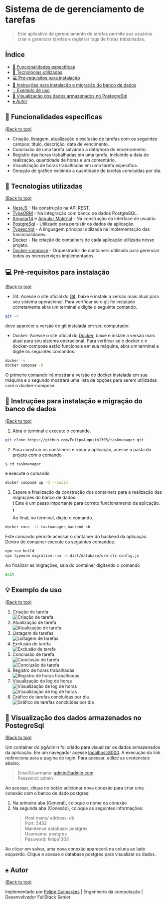 # Sistema de de gerenciamento de tarefas

> Este aplicativo de gerenciamento de tarefas permite aos usuários criar e gerenciar tarefas e registrar logs de horas trabalhadas.

## Índice

- [🧰 Funcionalidades específicas](#-funcionalidades-espec%C3%ADficas)
- [🚀 Tecnologias utilizadas](#-tecnol%C3%B3gias-utilizadas)
- [:computer: Pré-requisitos para instalação](#computer-pr%C3%A9-requisitos-para-instala%C3%A7%C3%A3o)
- [:green_book: Instruções para instalação e migração do banco de dados](#green_book-instru%C3%A7%C3%B5es-para-instala%C3%A7%C3%A3o-e-migra%C3%A7%C3%A3o-do-banco-de-dados)
- [💡 Exemplo de uso](#-exemplo-de-uso)
- [:floppy_disk: Visualização dos dados armazenados no PostegreSql](#floppy_disk-visualiza%C3%A7%C3%A3o-dos-dados-aramazenados-no-postegresql)
- [:spades: Autor](#spades-autor)

## 🧰 Funcionalidades específicas

[(Back to top)](#%C3%ADndice)

- Criação, listagem, atualização e exclusão de tarefas com os seguintes campos: título, descrição, data de vencimento.
- Conclusão de uma tarefa salvando a data/hora do encerramento.
- Registro das horas trabalhadas em uma tarefa, incluindo a data de realização, quantidade de horas e um comentário.
- Visualização de horas trabalhadas em uma tarefa específica.
- Geração de gráfico exibindo a quantidade de tarefas concluídas por dia.

## 🚀 Tecnologias utilizadas

[(Back to top)](#%C3%ADndice)

- [NestJS](https://nestjs.com/) - Na construção na API REST.
- [TypeORM](https://typeorm.io/) - Na integração com banco de dados PostgreSQL.
- [Angular14](https://angular.io/) e [Angular Material](https://material.angular.io/) - Na construção da interface de usuário.
- [PostgreSql](https://www.postgresql.org) - Utilizado para persistir os dados da aplicação.
- [Typescript](https://www.typescriptlang.org) - A linguagem principal utilizada na implementação das funcionalidades.
- [Docker](https://www.docker.com) - Na criação de containers de cada aplicação utilizada nesse projeto.
- [Docker-compose](https://docs.docker.com/compose/) - Orquestrador de containers utilizado para gerenciar todos os microserviços implementados.

## :computer: Pré-requisitos para instalação

[(Back to top)](#%C3%ADndice)

- Git: Acesse o site oficial do [Git](https://git-scm.com), baixe e instale a versão mais atual para seu sistema operacional.
  Para verificar se o git foi instalado corretamente abra um terminal e digite o seguinte comando.

```bash
git -v
```

deve aparecer a versão do git instalada em seu computador.

- Docker: Acesse o site oficial do [Docker](), baixe e instale a versão mais atual para seu sistema operacional.
  Para verificar se o docker e o docker-compose estão funcionais em sua máquina, abra um terminal e digite os seguintes comandos.

```bash
docker -v
docker compose -h
```

O primeiro comando irá mostrar a versão do docker instalada em sua máquina e o segundo mostrará uma lista de opções para serem utilizadas com o docker-compose.

## :green_book: Instruções para instalação e migração do banco de dados

[(Back to top)](#%C3%ADndice)

1. Abra o terminal e execute o comando.

```bash
git clone https://github.com/FelipeAugusto1303/taskmanager.git
```

2. Para construir os containers e rodar a aplicação, acesse a pasta do projeto com o comando

```bash
$ cd taskmanager
```

e execute o comando

```bash
docker compose up -d --build
```

3. Espere a finalização da construção dos containers para a realização das migrações do banco de dados.<br>:exclamation: Este é um passo importante para correto funcionamento da aplicação. :exclamation: <br> Ao final, no terminal, digite o comando.

```bash
docker exec -it taskmanager_backend sh
```

Este comando permite acessar o container do backend da aplicação.
Dentro do container execute os seguintes comandos.

```bash
npm run build
npx typeorm migration:run -d dist/database/orm-cli-config.js
```

Ao finalizar as migrações, saia do container digitando o comando

```bash
exit
```

## 💡 Exemplo de uso

[(Back to top)](#%C3%ADndice)

1. Criação de tarefa <br>
   ![Criação de tarefa](screenshots/imagem1.png)
2. Atualização de tarefa <br>
   ![Atualização de tarefa](screenshots/imagem2.png)
3. Listagem de tarefas <br>
   ![Listagem de tarefas](screenshots/imagem3.png)
4. Exclusão de tarefa <br>
   ![Exclusão de tarefa](screenshots/imagem4.png)
5. Conclusão de tarefa <br>
   ![Conclusão de tarefa](screenshots/imagem5.png) <br>
   ![Conclusão de tarefa](screenshots/imagem5-1.png)
6. Registro de horas trabalhadas <br>
   ![Registro de horas trabalhadas](screenshots/imagem6.png)
7. Visualização de log de horas <br>
   ![Visualização de log de horas](screenshots/imagem7.png) <br>
   ![Visualização de log de horas](screenshots/imagem7-1.png)
8. Gráfico de tarefas concluídas por dia <br>
   ![Gráfico de tarefas concluídas por dia](screenshots/imagem8.png)

## :floppy_disk: Visualização dos dados armazenados no PostegreSql

[(Back to top)](#%C3%ADndice)

Um container do pgAdmin foi criado para visualizar os dados armazenados da aplicação. Em um navegador acesse [localhost:8000](http://localhost:8000). A execução do link redireciona para a pagina de login. Para acessar, utilize as credenciais abaixo.

> Email/Username: admin@admin.com <br>
> Password: admin

Ao acessar, clique no botão adicionar nova conexão para criar uma conexão com o banco de dado postgres:

1. Na primeira aba (General), coloque o nome da conexão
2. Na segunda aba (Conexão), coloque as seguintes informações:
   > Host name/ address: db <br>
   > Port: 5432 <br>
   > Maintence database: postgres <br>
   > Username: postgres <br>
   > Password: felipe1303

Ao clicar em salvar, uma nova conexão aparecerá na coluna ao lado esquerdo. Clique e acesse o database postgres para visualizar os dados.

## :spades: Autor

[(Back to top)](#%C3%ADndice)

Implementado por [Felipe Guimarães](https://www.linkedin.com/in/fasguimaraes/) | Engenheiro da computação | Desenvolvedor FullStack Senior
